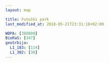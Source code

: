 ```yaml
---
layout: map

title: Futoški park
last_modified_at: 2018-05-21T23:31:18+02:00

WDPA: [388800]
BioRaS: [347]
geoSrbija:
  L1_183: [114]
  L1_302: [38]
---
```

